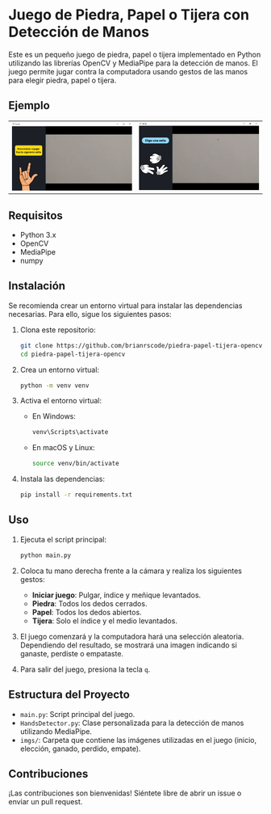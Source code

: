 # Juego de Piedra, Papel o Tijera con Detección de Manos

Este es un pequeño juego de piedra, papel o tijera implementado en Python utilizando las librerías OpenCV y MediaPipe para la detección de manos. El juego permite jugar contra la computadora usando gestos de las manos para elegir piedra, papel o tijera.

## Ejemplo
<table>
    <tr>
        <td>
            <img src="./inicio_juego.png" width=800>
        </td>
        <td>
            <img src="./seleccion.png" width=800>
        </td>
    </tr>
</table>

## Requisitos

- Python 3.x
- OpenCV
- MediaPipe
- numpy

## Instalación

Se recomienda crear un entorno virtual para instalar las dependencias necesarias. Para ello, sigue los siguientes pasos:

1. Clona este repositorio:

    ```sh
    git clone https://github.com/brianrscode/piedra-papel-tijera-opencv.git
    cd piedra-papel-tijera-opencv
    ```

2. Crea un entorno virtual:

    ```sh
    python -m venv venv
    ```

3. Activa el entorno virtual:

    - En Windows:

        ```sh
        venv\Scripts\activate
        ```

    - En macOS y Linux:

        ```sh
        source venv/bin/activate
        ```

4. Instala las dependencias:

    ```sh
    pip install -r requirements.txt
    ```

## Uso

1. Ejecuta el script principal:

    ```sh
    python main.py
    ```

2. Coloca tu mano derecha frente a la cámara y realiza los siguientes gestos:

    - **Iniciar juego**: Pulgar, índice y meñique levantados.
    - **Piedra**: Todos los dedos cerrados.
    - **Papel**: Todos los dedos abiertos.
    - **Tijera**: Solo el índice y el medio levantados.

3. El juego comenzará y la computadora hará una selección aleatoria. Dependiendo del resultado, se mostrará una imagen indicando si ganaste, perdiste o empataste.

4. Para salir del juego, presiona la tecla `q`.

## Estructura del Proyecto

- `main.py`: Script principal del juego.
- `HandsDetector.py`: Clase personalizada para la detección de manos utilizando MediaPipe.
- `imgs/`: Carpeta que contiene las imágenes utilizadas en el juego (inicio, elección, ganado, perdido, empate).

## Contribuciones

¡Las contribuciones son bienvenidas! Siéntete libre de abrir un issue o enviar un pull request.
